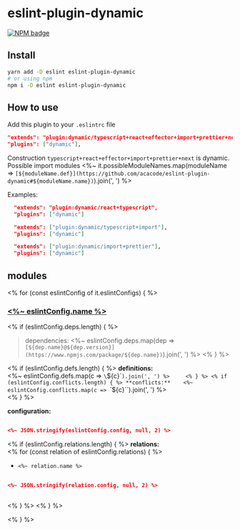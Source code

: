 # eslint-plugin-dynamic  

[![NPM badge](https://img.shields.io/npm/v/eslint-plugin-dynamic.svg)](https://www.npmjs.com/package/eslint-plugin-dynamic)

## Install
```bash
yarn add -D eslint eslint-plugin-dynamic
# or using npm
npm i -D eslint eslint-plugin-dynamic
```

## How to use

Add this plugin to your `.eslintrc` file  
```json
"extends": "plugin:dynamic/typescript+react+effector+import+prettier+next",
"plugins": ["dynamic"],
```

Construction `typescript+react+effector+import+prettier+next` is dynamic.  
Possible import modules <%~ it.possibleModuleNames.map(moduleName => `[${moduleName.def}](https://github.com/acacode/eslint-plugin-dynamic#${moduleName.name})`).join(', ') %>  

Examples:  
```json
  "extends": "plugin:dynamic/react+typescript",  
  "plugins": ["dynamic"]
```
```json
  "extends": ["plugin:dynamic/typescript+import"],  
  "plugins": ["dynamic"]
```
```json
  "extends": ["plugin:dynamic/import+prettier"],  
  "plugins": ["dynamic"]
```

## modules

<% for (const eslintConfig of it.eslintConfigs) { %>

### [<%~ eslintConfig.name %>](<%~ eslintConfig.docs %>)  

<% if (eslintConfig.deps.length) { %>
> dependencies: <%~ eslintConfig.deps.map(dep => `[${dep.name}@${dep.version}](https://www.npmjs.com/package/${dep.name})`).join(', ') %> 
<% } %>

<% if (eslintConfig.defs.length) { %>
**definitions:**  
<%~ eslintConfig.defs.map(c => `\`${c}\``).join(', ') %>    
<% } %>
<% if (eslintConfig.conflicts.length) { %>
**conflicts:**   
<%~ eslintConfig.conflicts.map(c => `\`${c}\``).join(', ') %>  
<% } %>  

**configuration:**  

```json

<%~ JSON.stringify(eslintConfig.config, null, 2) %>

```
<% if (eslintConfig.relations.length) { %>
**relations:**  
<% for (const relation of eslintConfig.relations) { %>
- `<%~ relation.name %>`  
```json
    
<%~ JSON.stringify(relation.config, null, 2) %>
    
```  

<% } %>
<% } %>

<% } %>
